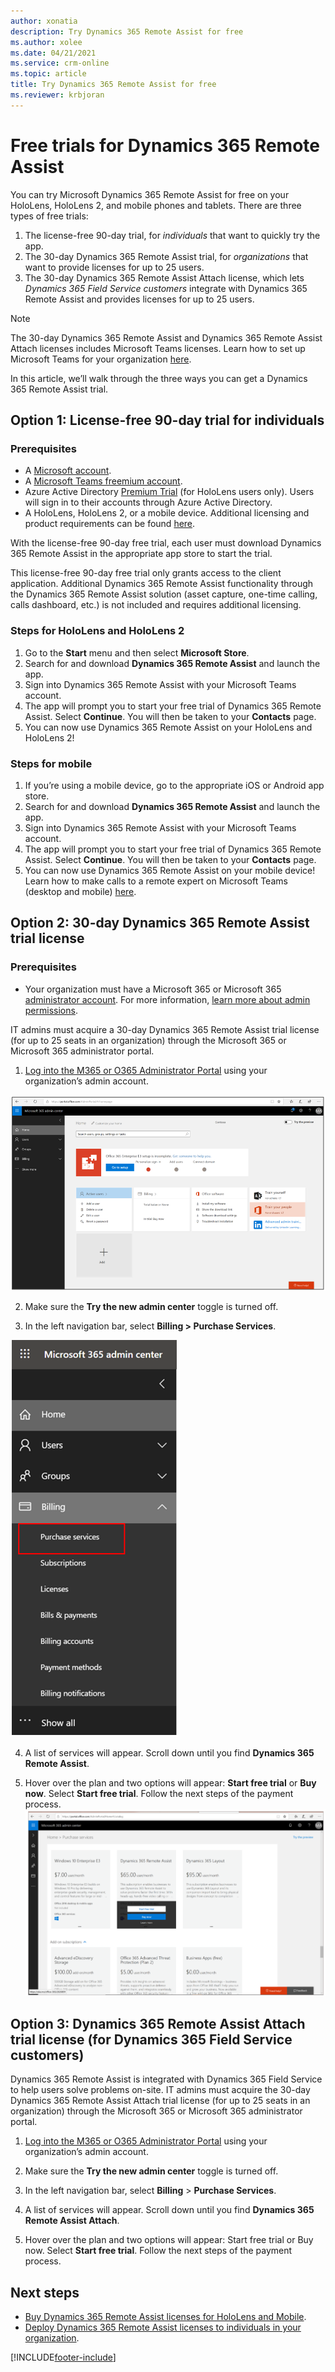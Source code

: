```yaml
---
author: xonatia
description: Try Dynamics 365 Remote Assist for free 
ms.author: xolee
ms.date: 04/21/2021
ms.service: crm-online
ms.topic: article
title: Try Dynamics 365 Remote Assist for free 
ms.reviewer: krbjoran
---
```


# Free trials for Dynamics 365 Remote Assist

You can try Microsoft Dynamics 365 Remote Assist for free on your HoloLens, HoloLens 2, and mobile phones and tablets. There are three types of free trials: 

1. The license-free 90-day trial, for *individuals* that want to quickly try the app. 
2. The 30-day Dynamics 365 Remote Assist trial, for *organizations* that want to provide licenses for up to 25 users. 
3. The 30-day Dynamics 365 Remote Assist Attach license, which lets *Dynamics 365 Field Service customers* integrate with Dynamics 365 Remote Assist and provides licenses for up to 25 users.

  > [!NOTE]
  > The 30-day Dynamics 365 Remote Assist and Dynamics 365 Remote Assist Attach licenses includes Microsoft Teams licenses. Learn how to set up Microsoft Teams for your organization [here](https://docs.microsoft.com/dynamics365/mixed-reality/remote-assist/use-microsoft-teams-with-remote-assist). 

In this article, we’ll walk through the three ways you can get a Dynamics 365 Remote Assist trial. 


## Option 1: License-free 90-day trial for individuals

### Prerequisites

   - A [Microsoft account](https://account.microsoft.com/account).
   - A [Microsoft Teams freemium account](https://products.office.com/microsoft-teams/free).
   - Azure Active Directory [Premium Trial](https://azure.microsoft.com/trial/get-started-active-directory/) (for HoloLens users only). Users will sign in to their accounts through Azure Active Directory. 
   - A HoloLens, HoloLens 2, or a mobile device. Additional licensing and product requirements can be found [here](https://docs.microsoft.com/dynamics365/mixed-reality/remote-assist/requirements).

With the license-free 90-day free trial, each user must download Dynamics 365 Remote Assist in the appropriate app store to start the trial. 

This license-free 90-day free trial only grants access to the client application. Additional Dynamics 365 Remote Assist functionality through the Dynamics 365 Remote Assist solution (asset capture, one-time calling, calls dashboard, etc.) is not included and requires additional licensing.

### Steps for HoloLens and HoloLens 2
1.	Go to the **Start** menu and then select **Microsoft Store**. 
2.	Search for and download **Dynamics 365 Remote Assist** and launch the app.
3.	Sign into Dynamics 365 Remote Assist with your Microsoft Teams account. 
4.	The app will prompt you to start your free trial of Dynamics 365 Remote Assist. Select **Continue**. You will then be taken to your **Contacts** page.  
5.	You can now use Dynamics 365 Remote Assist on your HoloLens and HoloLens 2!  

### Steps for mobile
1.	If you’re using a mobile device, go to the appropriate iOS or Android app store.
2.	Search for and download **Dynamics 365 Remote Assist** and launch the app.
3.	Sign into Dynamics 365 Remote Assist with your Microsoft Teams account. 
4.	The app will prompt you to start your free trial of Dynamics 365 Remote Assist. Select **Continue**. You will then be taken to your **Contacts** page.  
5.	You can now use Dynamics 365 Remote Assist on your mobile device! Learn how to make calls to a remote expert on Microsoft Teams (desktop and mobile) [here](mobile-app/making-calls-with-ar.md).

## Option 2: 30-day Dynamics 365 Remote Assist trial license

### Prerequisites

- Your organization must have a Microsoft 365 or Microsoft 365 [administrator account](https://www.microsoft.com/microsoft-365/business/office-365-administration). For more information, [learn more about admin permissions](https://docs.microsoft.com/office365/admin/admin-overview/admin-overview?redirectSourcePath=%252farticle%252foffice-365-admin-overview-c7228a3e-061f-4575-b1ef-adf1d1669870&view=o365-worldwide). 

IT admins must acquire a 30-day Dynamics 365 Remote Assist trial license (for up to 25 seats in an organization) through the Microsoft 365 or Microsoft 365 administrator portal. 

1.	[Log into the M365 or O365 Administrator Portal](https://www.microsoft.com/microsoft-365/business/office-365-administration) using your organization’s admin account.

![Screenshot of the admin portal](./media/buy_1.png "Admin portal")

2. Make sure the **Try the new admin center** toggle is turned off.


3.	In the left navigation bar, select **Billing > Purchase Services**. 

![Screenshot of the purchase services option in the menu.](./media/buy_3.png "Purchase services")

4.	A list of services will appear. Scroll down until you find **Dynamics 365 Remote Assist**.

5.	Hover over the plan and two options will appear: **Start free trial** or **Buy now**. Select **Start free trial**. Follow the next steps of the payment process. 
![Screenshot of the start free trial option](./media/buy_5.png "Start free trial")

## Option 3: Dynamics 365 Remote Assist Attach trial license (for Dynamics 365 Field Service customers)

Dynamics 365 Remote Assist is integrated with Dynamics 365 Field Service to help users solve problems on-site. IT admins must acquire the 30-day Dynamics 365 Remote Assist Attach trial license (for up to 25 seats in an organization) through the Microsoft 365 or Microsoft 365 administrator portal. 

1.	[Log into the M365 or O365 Administrator Portal](https://www.microsoft.com/microsoft-365/business/office-365-administration) using your organization’s admin account.
 
2.	Make sure the **Try the new admin center** toggle is turned off.
  
3.	In the left navigation bar, select **Billing** > **Purchase Services**. 
 
4.	A list of services will appear. Scroll down until you find **Dynamics 365 Remote Assist Attach**.

5.	Hover over the plan and two options will appear: Start free trial or Buy now. Select **Start free trial**. Follow the next steps of the payment process. 

## Next steps
- [Buy Dynamics 365 Remote Assist licenses for HoloLens and Mobile](buy-remote-assist.md). 
- [Deploy Dynamics 365 Remote Assist licenses to individuals in your organization](deploy-remote-assist.md). 



[!INCLUDE[footer-include](../includes/footer-banner.md)]
